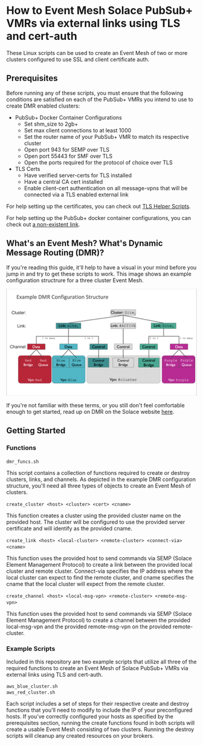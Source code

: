 # How to Event Mesh Solace PubSub+ VMRs via external links using TLS and cert-auth

These Linux scripts can be used to create an Event Mesh of two or more clusters configured to use SSL and client certificate auth.  

## Prerequisites

Before running any of these scripts, you must ensure that the following conditions are satisfied on each of the PubSub+ VMRs you intend to use to create DMR enabled clusters:
- PubSub+ Docker Container Configurations
  * Set shm_size to 2gb+ 
  * Set max client connections to at least 1000
  * Set the router name of your PubSub+ VMR to match its respective cluster 
  * Open port 943 for SEMP over TLS
  * Open port 55443 for SMF over TLS
  * Open the ports required for the protocol of choice over TLS
- TLS Certs
  * Have verified server-certs for TLS installed
  * Have a central CA cert installed 
  * Enable client-cert authentication on all message-vpns that will be connected via a TLS enabled external link

For help setting up the certificates, you can check out [TLS Helper Scripts](https://github.com/koverton/TLS-Helper-Scripts).

For help setting up the PubSub+ docker container configurations, you can check out [a non-existent link](google.com).

## What's an Event Mesh?  What's Dynamic Message Routing (DMR)?

If you're reading this guide, it'll help to have a visual in your mind before you jump in and try to get these scripts to work.  This image shows an example configuration structrure for a three cluster Event Mesh.

![img not found](/docs/DMR-config-structure.png "Example DMR Configuration Structure")

If you're not familiar with these terms, or you still don't feel comfortable enough to get started, read up on DMR on the Solace website [here](https://docs.solace.com/Overviews/DMR-Overview.htm#contentBody).


## Getting Started

### Functions

`dmr_funcs.sh`

This script contains a collection of functions required to create or destroy clusters, links, and channels.  As depicted in the example DMR configuration structure, you'll need all three types of objects to create an Event Mesh of clusters.

`create_cluster <host> <cluster> <cert> <cname>`

This function creates a cluster using the provided cluster name on the provided host.  The cluster will be configured to use the provided server certificate and will identify as the provided cname.

`create_link <host> <local-cluster> <remote-cluster> <connect-via> <cname>`

This function uses the provided host to send commands via SEMP (Solace Element Management Protocol) to create a link between the provided local cluster and remote cluster.  Connect-via specifies the IP address where the local cluster can expect to find the remote cluster, and cname specifies the cname that the local cluster will expect from the remote cluster.

`create_channel <host> <local-msg-vpn> <remote-cluster> <remote-msg-vpn>`

This function uses the provided host to send commands via SEMP (Solace Element Management Protocol) to create a channel between the provided local-msg-vpn and the provided remote-msg-vpn on the provided remote-cluster.  

### Example Scripts

Included in this repository are two example scripts that utilize all three of the required functions to create an Event Mesh of Solace PubSub+ VMRs via external links using TLS and cert-auth.  

```
aws_blue_cluster.sh
aws_red_cluster.sh
```

Each script includes a set of steps for their respective create and destroy functions that you'll need to modify to include the IP of your preconfigured hosts.  If you've correctly configured your hosts as specified by the prerequisites section, running the create functions found in both scripts will create a usable Event Mesh consisting of two clusters.  Running the destroy scripts will cleanup any created resources on your brokers.
